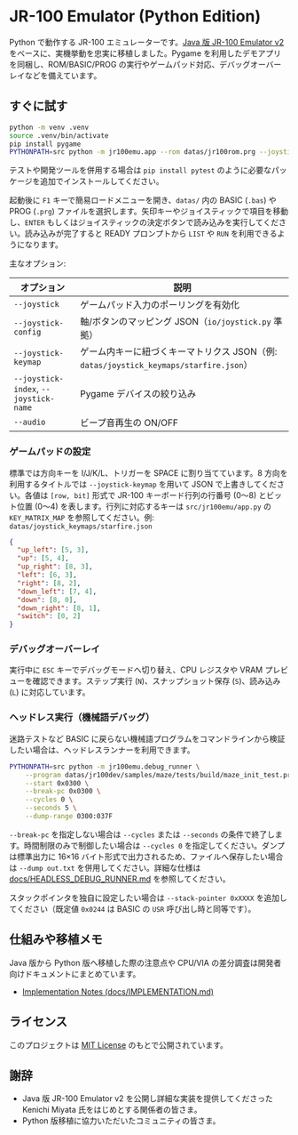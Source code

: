 # JR-100 Emulator (Python Edition)

Python で動作する JR-100 エミュレーターです。[Java 版 JR-100 Emulator v2](https://github.com/kemusiro/jr100-emulator-v2) をベースに、実機挙動を忠実に移植しました。Pygame を利用したデモアプリを同梱し、ROM/BASIC/PROG の実行やゲームパッド対応、デバッグオーバーレイなどを備えています。

## すぐに試す

```bash
python -m venv .venv
source .venv/bin/activate
pip install pygame
PYTHONPATH=src python -m jr100emu.app --rom datas/jr100rom.prg --joystick --audio
```

テストや開発ツールを併用する場合は `pip install pytest` のように必要なパッケージを追加でインストールしてください。

起動後に `F1` キーで簡易ロードメニューを開き、`datas/` 内の BASIC (`.bas`) や PROG (`.prg`) ファイルを選択します。矢印キーやジョイスティックで項目を移動し、`ENTER` もしくはジョイスティックの決定ボタンで読み込みを実行してください。読み込みが完了すると READY プロンプトから `LIST` や `RUN` を利用できるようになります。

主なオプション:

| オプション | 説明 |
| --- | --- |
| `--joystick` | ゲームパッド入力のポーリングを有効化 |
| `--joystick-config` | 軸/ボタンのマッピング JSON（`io/joystick.py` 準拠） |
| `--joystick-keymap` | ゲーム内キーに紐づくキーマトリクス JSON（例: `datas/joystick_keymaps/starfire.json`） |
| `--joystick-index`, `--joystick-name` | Pygame デバイスの絞り込み |
| `--audio` | ビープ音再生の ON/OFF |

### ゲームパッドの設定

標準では方向キーを I/J/K/L、トリガーを SPACE に割り当てています。8 方向を利用するタイトルでは `--joystick-keymap` を用いて JSON で上書きしてください。各値は `[row, bit]` 形式で JR-100 キーボード行列の行番号 (0〜8) とビット位置 (0〜4) を表します。行列に対応するキーは `src/jr100emu/app.py` の `KEY_MATRIX_MAP` を参照してください。例: `datas/joystick_keymaps/starfire.json`

```json
{
  "up_left": [5, 3],
  "up": [5, 4],
  "up_right": [8, 3],
  "left": [6, 3],
  "right": [8, 2],
  "down_left": [7, 4],
  "down": [8, 0],
  "down_right": [8, 1],
  "switch": [0, 2]
}
```

### デバッグオーバーレイ

実行中に `ESC` キーでデバッグモードへ切り替え、CPU レジスタや VRAM プレビューを確認できます。ステップ実行 (`N`)、スナップショット保存 (`S`)、読み込み (`L`) に対応しています。

### ヘッドレス実行（機械語デバッグ）

迷路テストなど BASIC に戻らない機械語プログラムをコマンドラインから検証したい場合は、ヘッドレスランナーを利用できます。

```bash
PYTHONPATH=src python -m jr100emu.debug_runner \
    --program datas/jr100dev/samples/maze/tests/build/maze_init_test.prg \
    --start 0x0300 \
    --break-pc 0x0300 \
    --cycles 0 \
    --seconds 5 \
    --dump-range 0300:037F
```

`--break-pc` を指定しない場合は `--cycles` または `--seconds` の条件で終了します。時間制限のみで制御したい場合は `--cycles 0` を指定してください。ダンプは標準出力に 16×16 バイト形式で出力されるため、ファイルへ保存したい場合は `--dump out.txt` を併用してください。詳細な仕様は [docs/HEADLESS_DEBUG_RUNNER.md](docs/HEADLESS_DEBUG_RUNNER.md) を参照してください。

スタックポインタを独自に設定したい場合は `--stack-pointer 0xXXXX` を追加してください（既定値 `0x0244` は BASIC の `USR` 呼び出し時と同等です）。

## 仕組みや移植メモ

Java 版から Python 版へ移植した際の注意点や CPU/VIA の差分調査は開発者向けドキュメントにまとめています。

- [Implementation Notes (docs/IMPLEMENTATION.md)](docs/IMPLEMENTATION.md)

## ライセンス

このプロジェクトは [MIT License](LICENSE) のもとで公開されています。

## 謝辞

- Java 版 JR-100 Emulator v2 を公開し詳細な実装を提供してくださった Kenichi Miyata 氏をはじめとする関係者の皆さま。
- Python 版移植に協力いただいたコミュニティの皆さま。
